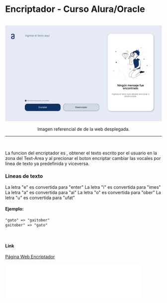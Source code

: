 <h1>Encriptador - Curso Alura/Oracle</h1>
<br>
<img src="https://raw.githubusercontent.com/ivanexDev/Encriptador/main/screenshot.png" alt="Screenshot encriptador">

<p align="Center">Imagen referencial de de la web desplegada.</p>

<hr><br>

La funcion del encriptador es , obtener el texto escrito por el usuario en la zona del Text-Area y al precionar el boton encriptar cambiar las vocales por linea de texto ya predefinida y viceversa.

<h3> Lineas de texto </h3>
	La letra "e" es convertida para "enter"
	La letra "i" es convertida para "imes"
	La letra "a" es convertida para "ai"
	La letra "o" es convertida para "ober"
	La letra "u" es convertida para "ufat"
	
<h4>Ejemplo:</h4>

	"gato" => "gaitober"
	gaitober" => "gato"
<br>
<h4>Link</h4>
<a href="https://ivanexdev.github.io/Encriptador/">Página Web Encriptador</a>
<br><br>
<img src="https://raw.githubusercontent.com/ivanexDev/Encriptador/ee35f8963ce687dcee40bfd6da918d9d67b5d6df/logo%20Alura-oracle.svg" alt="Logo alura oracle">
